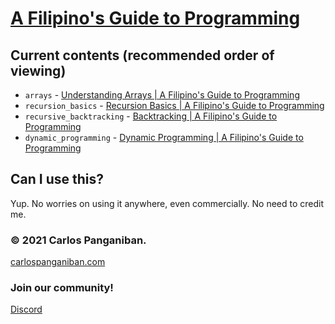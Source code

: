 # [A Filipino's Guide to Programming](https://youtube.com/playlist?list=PLRBUyvh6wWhEKZ4I9VH8mQz3YB8lRprAS)
## Current contents (recommended order of viewing)
 - `arrays` - [Understanding Arrays | A Filipino's Guide to Programming](https://youtu.be/mx41USUjP3o)
 - `recursion_basics` - [Recursion Basics | A Filipino's Guide to Programming](https://youtu.be/-gCizBiadyc)
 - `recursive_backtracking` - [Backtracking | A Filipino's Guide to Programming](https://youtu.be/FwviCj1pucc)
 - `dynamic_programming` - [Dynamic Programming | A Filipino's Guide to Programming](https://youtu.be/86UHKuOFr0E)
## Can I use this?
Yup. No worries on using it anywhere, even commercially. No need to credit me.

### © 2021 Carlos Panganiban.
[carlospanganiban.com](https://carlospanganiban.com/) 

### Join our community!
[Discord](https://discord.gg/3YD7ewjzf4)
